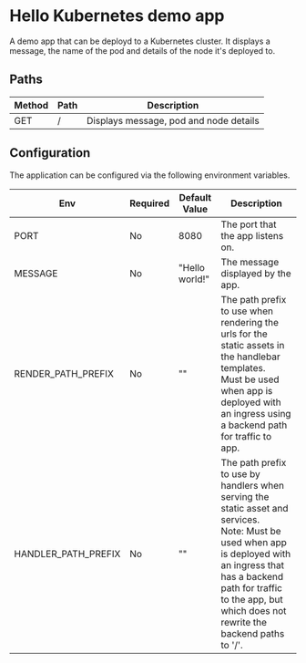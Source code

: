 # Hello Kubernetes demo app

A demo app that can be deployd to a Kubernetes cluster. It displays a message, the name of the pod and details of the node it's deployed to.

## Paths

| Method | Path | Description |
| -------| ---- | ----------- |
| GET    | /    | Displays message, pod and node details |

## Configuration

The application can be configured via the following environment variables.

| Env | Required | Default Value | Description |
| --- | -------- | ------------- | ----------- |
| PORT | No | 8080 | The port that the app listens on. |
| MESSAGE | No | "Hello world!" | The message displayed by the app. |
| RENDER_PATH_PREFIX | No | "" | The path prefix to use when rendering the urls for the static assets in the handlebar templates. <br/> Must be used when app is deployed with an ingress using a backend path for traffic to app. |
| HANDLER_PATH_PREFIX | No | "" | The path prefix to use by handlers when serving the static asset and services. <br/> Note: Must be used when app is deployed with an ingress that has a backend path for traffic to the app, but which does not rewrite the backend paths to '/'. |

